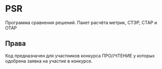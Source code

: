 # PSR
Программа сравнения решений. Пакет расчёта метрик, СТЭР, СТАР и ОТАР

## Права
Код предназначен для участников конкурса ПРО//ЧТЕНИЕ у которых одобрена заявка на участие в конкурсе.
